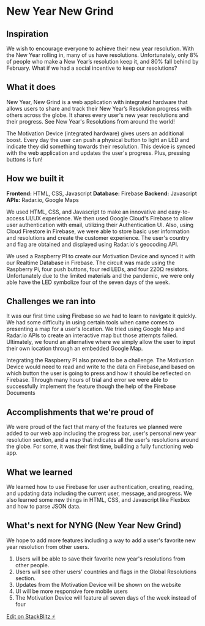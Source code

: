# New Year New Grind

## Inspiration
We wish to encourage everyone to achieve their new year resolution. With the New Year rolling in, many of us have resolutions. Unfortunately, only 8% of people who make a New Year’s resolution keep it, and 80% fall behind by February. What if we had a social incentive to keep our resolutions?

## What it does
New Year, New Grind is a web application with integrated hardware that allows users to share and track their New Year’s Resolution progress with others across the globe. It shares every user's new year resolutions and their progress. See New Year's Resolutions from around the world!

The Motivation Device (integrated hardware) gives users an additional boost. Every day the user can push a physical button to light an LED and indicate they did something towards their resolution. This device is synced with the web application and updates the user's progress. Plus, pressing buttons is fun!


## How we built it
**Frontend:** HTML, CSS, Javascript 
**Database:** Firebase
**Backend:** Javascript
**APIs:** Radar.io, Google Maps

We used HTML, CSS, and Javascript to make an innovative and easy-to-access UI/UX experience. We then used Google Cloud's Firebase to allow user authentication with email, utilizing their Authentication UI. Also, using Cloud Firestore in  Firebase, we were able to store basic user information and resolutions and create the customer experience. The user's country and flag are obtained and displayed using Radar.io's geocoding API.

We used a Raspberry PI to create our Motivation Device and synced it with our Realtime Database in Firebase. The circuit was made using the Raspberry Pi, four push buttons, four red LEDs, and four 220Ω resistors. Unfortunately due to the limited materials and the pandemic, we were only able have the LED symbolize four of the seven days of the week.

## Challenges we ran into
It was our first time using Firebase so we had to learn to navigate it quickly. We had some difficulty in using certain tools when came comes to presenting a map for a user's location. We tried using Google Map and Radar.io APIs to create an interactive map but those attempts failed. Ultimately, we found an alternative where we simply allow the user to input their own location through an embedded Google Map. 

Integrating the Raspberry PI also proved to be a challenge. The Motivation Device would need to read and write to the data on Firebase,and based on which button the user is going to press and how it should be reflected on Firebase. Through many hours of trial and error we were able to successfully implement the feature though the help of the Firebase Documents 

## Accomplishments that we're proud of
We were proud of the fact that many of the features we planned were added to our web app including the progress bar, user's personal new year resolution section, and a map that indicates all the user's resolutions around the globe. For some, it was their first time, building a fully functioning web app.

## What we learned
We learned how to use Firebase for user authentication, creating, reading, and updating data including the current user, message, and progress. We also learned some new things in HTML, CSS, and Javascript like Flexbox and how to parse JSON data.

## What's next for NYNG (New Year New Grind)
We hope to add more features including a way to add a user's favorite new year resolution from other users.
1. Users will be able to save their favorite new year's resolutions from other people.
2. Users will see other users' countries and flags in the Global Resolutions section.
3. Updates from the Motivation Device will be shown on the website
4. UI will be more responsive fore mobile users
5. The Motivation Device will feature all seven days of the week instead of four

[Edit on StackBlitz ⚡️](https://stackblitz.com/edit/new-year-new-grind)
